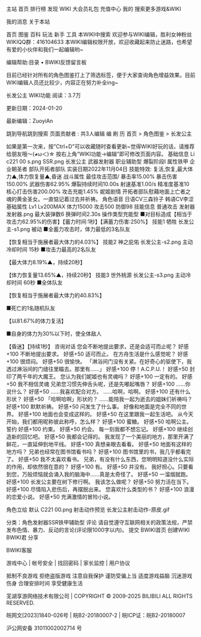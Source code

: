 
主站
首页
排行榜
发现
WIKI
大会员礼包
充值中心
我的
搜索更多游戏&WIKI


我的消息
关于本站

首页
图鉴 
百科 
玩法 
新手 
工具 
本WIKI中搜索
欢迎参与WIKI编辑，胜利女神粉丝WIKIQQ群：416104633
本WIKI编辑权限开放，欢迎收藏起来防止迷路，也希望有爱的小伙伴和我们一起编辑哟~

编辑帮助:目录 • BWIKI反馈留言板

目前已经针对所有的角色图鉴打上了筛选标签，便于大家查询角色增益效果。目前WIKI编辑人员还比较少，内容正在努力补全ing~



长发公主
WIKI功能
阅读：3.7万

  
更新日期：2024-01-20

  
最新编辑：ZuoyiAn

跳到导航跳到搜索
页面贡献者 :
共3人编辑
编 刷 历
首页 > 角色图鉴 > 长发公主




如果是第一次来，按"Ctrl+D"可以收藏随时查看更新~觉得WIKI好玩的话，请推荐给朋友哦～(◕ω＜)☆
按右上角“WIKI功能→编辑”即可修改页面内容。
基础信息
Li c221 00 s.png	SSR.png
长发公主
武器发射器
职业辅助型
爆裂阶段Ⅰ
属性铁甲
企业朝圣者
部队开拓者部队
实装日期2022年11月04日
技能特效:
复活,恢复,最大体力▲,体力恢复量▲,昏迷
战斗属性
最佳攻击范围/
暴击率15.00%
暴击伤害150.00%
武器伤害62.95%
爆裂持续时间10.00s
射速基准1.00/s
精准度基准10
核心打击伤害200.00%
攻击充能1.45%
妮姬剧情
开拓者部队慰藉地面上亡者之魂的黄金圣女。一直惦记着过去并祈祷。
角色语音
日语CV三森铃子
韩语CV李涩
基础属性
Lv1
Lv200MAX
体力15000
攻击500
防御98
技能信息
普通攻击	发射器
发射器.png	最大装弹数6
换弹时间2.30s
操作类型充能型
■对目标造成【相当于攻击力62.95%的伤害】【蓄力时间:1秒】【满蓄力伤害:250%】
技能1	牺牲
长发公主-s1.png	
被动
■全蓄力攻击时，体力最低的3名队友

【恢复相当于施展者最大体力的4.03%】
技能2	神之庇佑
长发公主-s2.png	
主动冷却时间 15秒
■攻击力最高的2名队友

【最大体力8.19%▲，持续20秒】

【体力恢复量13.65%▲，持续20秒】
技能3	世外桃源
长发公主-s3.png	
主动冷却时间 60秒
■全体队友

【恢复相当于施展者最大体力的40.83%】


■死亡的1名随机队友

【以81.67%的体力复活】


■自身的体力为30%以下时，使全体敌人

【昏迷】【持续1秒】
咨询对话
您会不断地提出要求，还是会适可而止呢？
好感+100	不断地提出要求。
好感+50	适可而止。
在方舟生活是什么感觉呢？
好感+100	很烦闷。
好感+50	很愉快。
「淋浴间门没有关紧。在好奇心的驱使下，我透过淋浴间的门缝往里瞄去。那里有……」
好感+100	停！A.C.P.U.！
好感+50	封印了两千年的大魔王。
您认为我们妮姬也有灵魂吗？
好感+100	一定有的。
好感+50	我不相信灵魂
兄弟您习惯先伸舌头呢，还是先嘟起嘴唇？
好感+100	……你说什么？
好感+50	……我喜欢配合对方。
……哈啊，哈啊。
好感+100	还有什么形状？
好感+50	「哈啊哈啊」形状的？
……能陪我一起为逝去的姐妹们祈祷吗？
好感+100	默默祈祷。
好感+50	问发生了什么事。
好像和地面是完全不同的世界。
好感+100	地面也会变成这样的。
好感+50	在这里跟我一起生活吧。
从今天开始，我们都用昵称彼此称呼，怎么样？
好感+100	蜜糖。
好感+50	哈啊公主。
誓约
好感+100	约束。
好感+50	约会。
每一刻我都不想忘记。
好感+100	继续创造新的回忆吧。
好感+50	我都会记得的。
我发现了一个美丽的地方，那里开满了鲜花，一直延伸到地平线。
好感+100	真想亲眼去看看。
好感+50	地面有这样的地方吗？
兄弟也经常在图书馆看书吗？
好感+100	图书馆里的书，我几乎都看完了。
好感+50	我不太喜欢看书。
兄弟，有没有什么东西，您明明知道没什么实际的作用，却依然很在意的？
好感+100	有。
好感+50	并没有。
我好担心。只要看到您，万般烦恼就会涌入我的脑海中……真是太奇怪了。
好感+50	一溜烟就跑。
好感+100	长发公主要在树下修行啊。
我该怎么做呢？
好感+50	努力活在当下。
好感+100	尽情陷入悲伤后，再摆脱出来。
您喜欢什么类型的书？
好感+100	浪漫的恋爱小说。
好感+50	充满激情的冒险小说。


角色立绘
默认
C221 00.png
射击动作预览
长发公主射击动作-原皮.gif



分类：角色发射器SSR铁甲辅助型
评论
请自觉遵守互联网相关的政策法规，严禁发布色情、暴力、反动的言论(评论限1000字以内)。
提交
BWIKI首页
创建WIKI
BWIKI君
分享

BWIKI客服

游戏中心 | 帐号安全 | 找回密码 | 家长监控 | 用户协议

抵制不良游戏 拒绝盗版游戏 注意自我保护 谨防受骗上当 适度游戏益脑 沉迷游戏伤身 合理安排时间 享受健康生活

芜湖享游网络技术有限公司 | COPYRIGHT © 2009-2025 BILIBILI ALL RIGHTS RESERVED.

皖网文[2023]1840-026号 | 皖B2-20180007-2 | 皖ICP证：皖B2-20180007

 沪公网安备 31011002002714 号